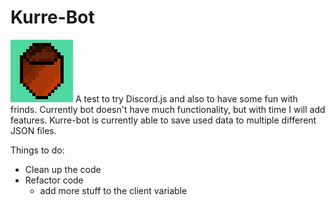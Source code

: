 # Kurre-Bot
![Kurre-bot](kapy.png)
A test to try Discord.js and also to have some fun with frinds.
Currently bot doesn't have much functionality, but with time I will add features.
Kurre-bot is currently able to save used data to multiple different JSON files.



Things to do:
- Clean up the code
- Refactor code
    - add more stuff to the client variable
